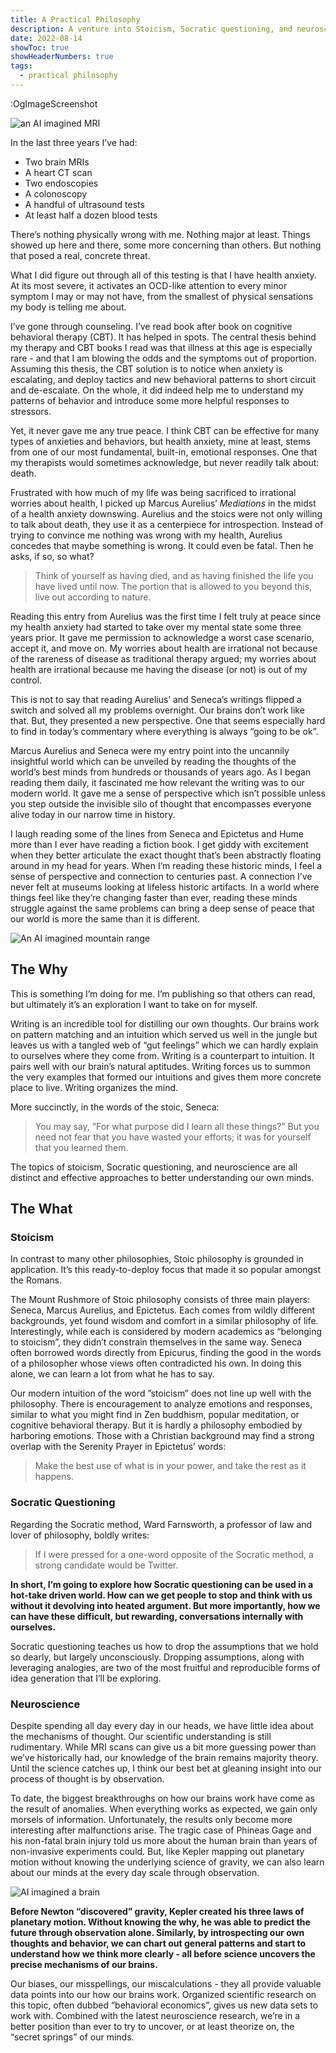 ```yaml
---
title: A Practical Philosophy
description: A venture into Stoicism, Socratic questioning, and neuroscience
date: 2022-08-14
showToc: true
showHeaderNumbers: true
tags:
  - practical philosophy
---
```


:OgImageScreenshot

![an AI imagined MRI](/images/posts/origin-story/a-practical-philosophy-figure-1.jpeg)

In the last three years I’ve had:

- Two brain MRIs
- A heart CT scan
- Two endoscopies
- A colonoscopy
- A handful of ultrasound tests
- At least half a dozen blood tests

There’s nothing physically wrong with me. Nothing major at least. Things showed up here and there, some more concerning than others. But nothing that posed a real, concrete threat.

What I did figure out through all of this testing is that I have health anxiety. At its most severe, it activates an OCD-like attention to every minor symptom I may or may not have, from the smallest of physical sensations my body is telling me about.

I’ve gone through counseling. I’ve read book after book on cognitive behavioral therapy (CBT). It has helped in spots. The central thesis behind my therapy and CBT books I read was that illness at this age is especially rare - and that I am blowing the odds and the symptoms out of proportion. Assuming this thesis, the CBT solution is to notice when anxiety is escalating, and deploy tactics and new behavioral patterns to short circuit and de-escalate. On the whole, it did indeed help me to understand my patterns of behavior and introduce some more helpful responses to stressors.

Yet, it never gave me any true peace. I think CBT can be effective for many types of anxieties and behaviors, but health anxiety, mine at least, stems from one of our most fundamental, built-in, emotional responses. One that my therapists would sometimes acknowledge, but never readily talk about: death.

Frustrated with how much of my life was being sacrificed to irrational worries about health, I picked up Marcus Aurelius’ _Mediations_ in the midst of a health anxiety downswing. Aurelius and the stoics were not only willing to talk about death, they use it as a centerpiece for introspection. Instead of trying to convince me nothing was wrong with my health, Aurelius concedes that maybe something is wrong. It could even be fatal. Then he asks, if so, so what?

> Think of yourself as having died, and as having finished the life you have lived until now. The portion that is allowed to you beyond this, live out according to nature.

Reading this entry from Aurelius was the first time I felt truly at peace since my health anxiety had started to take over my mental state some three years prior. It gave me permission to acknowledge a worst case scenario, accept it, and move on. My worries about health are irrational not because of the rareness of disease as traditional therapy argued; my worries about health are irrational because me having the disease (or not) is out of my control.

This is not to say that reading Aurelius’ and Seneca’s writings flipped a switch and solved all my problems overnight. Our brains don’t work like that. But, they presented a new perspective. One that seems especially hard to find in today’s commentary where everything is always “going to be ok”.

Marcus Aurelius and Seneca were my entry point into the uncannily insightful world which can be unveiled by reading the thoughts of the world’s best minds from hundreds or thousands of years ago. As I began reading them daily, it fascinated me how relevant the writing was to our modern world. It gave me a sense of perspective which isn’t possible unless you step outside the invisible silo of thought that encompasses everyone alive today in our narrow time in history.

I laugh reading some of the lines from Seneca and Epictetus and Hume more than I ever have reading a fiction book. I get giddy with excitement when they better articulate the exact thought that’s been abstractly floating around in my head for years. When I’m reading these historic minds, I feel a sense of perspective and connection to centuries past. A connection I’ve never felt at museums looking at lifeless historic artifacts. In a world where things feel like they’re changing faster than ever, reading these minds struggle against the same problems can bring a deep sense of peace that our world is more the same than it is different.

![An AI imagined mountain range](/images/posts/origin-story/a-practical-philosophy-figure-4.jpeg)

## The Why

This is something I’m doing for me. I’m publishing so that others can read, but ultimately it’s an exploration I want to take on for myself.

Writing is an incredible tool for distilling our own thoughts. Our brains work on pattern matching and an intuition which served us well in the jungle but leaves us with a tangled web of “gut feelings” which we can hardly explain to ourselves where they come from. Writing is a counterpart to intuition. It pairs well with our brain’s natural aptitudes. Writing forces us to summon the very examples that formed our intuitions and gives them more concrete place to live. Writing organizes the mind.

More succinctly, in the words of the stoic, Seneca:

> You may say, “For what purpose did I learn all these things?” But you need not fear that you have wasted your efforts; it was for yourself that you learned them.

The topics of stoicism, Socratic questioning, and neuroscience are all distinct and effective approaches to better understanding our own minds.

## The What

### Stoicism

In contrast to many other philosophies, Stoic philosophy is grounded in application. It’s this ready-to-deploy focus that made it so popular amongst the Romans.

The Mount Rushmore of Stoic philosophy consists of three main players: Seneca, Marcus Aurelius, and Epictetus. Each comes from wildly different backgrounds, yet found wisdom and comfort in a similar philosophy of life. Interestingly, while each is considered by modern academics as “belonging to stoicism”, they didn’t constrain themselves in the same way. Seneca often borrowed words directly from Epicurus, finding the good in the words of a philosopher whose views often contradicted his own. In doing this alone, we can learn a lot from what he has to say.

Our modern intuition of the word ”stoicism” does not line up well with the philosophy. There is encouragement to analyze emotions and responses, similar to what you might find in Zen buddhism, popular meditation, or cognitive behavioral therapy. But it is hardly a philosophy embodied by harboring emotions. Those with a Christian background may find a strong overlap with the Serenity Prayer in Epictetus’ words:

> Make the best use of what is in your power, and take the rest as it happens.

### Socratic Questioning

Regarding the Socratic method, Ward Farnsworth, a professor of law and lover of philosophy, boldly writes:

> If I were pressed for a one-word opposite of the Socratic method, a strong candidate would be Twitter.

**In short, I’m going to explore how Socratic questioning can be used in a hot-take driven world. How can we get people to stop and think with us without it devolving into heated argument. But more importantly, how we can have these difficult, but rewarding, conversations internally with ourselves.**

Socratic questioning teaches us how to drop the assumptions that we hold so dearly, but largely unconsciously. Dropping assumptions, along with leveraging analogies, are two of the most fruitful and reproducible forms of idea generation that I’ll be exploring.

### Neuroscience

Despite spending all day every day in our heads, we have little idea about the mechanisms of thought. Our scientific understanding is still rudimentary. While MRI scans can give us a bit more guessing power than we’ve historically had, our knowledge of the brain remains majority theory. Until the science catches up, I think our best bet at gleaning insight into our process of thought is by observation.

To date, the biggest breakthroughs on how our brains work have come as the result of anomalies. When everything works as expected, we gain only morsels of information. Unfortunately, the results only become more interesting after malfunctions arise. The tragic case of Phineas Gage and his non-fatal brain injury told us more about the human brain than years of non-invasive experiments could. But, like Kepler mapping out planetary motion without knowing the underlying science of gravity, we can also learn about our minds at the every day scale through observation.

![AI imagined a brain](/images/posts/origin-story/neuroscience.jpeg)

**Before Newton “discovered” gravity, Kepler created his three laws of planetary motion. Without knowing the why, he was able to predict the future through observation alone. Similarly, by introspecting our own thoughts and behavior, we can chart out general patterns and start to understand how we think more clearly - all before science uncovers the precise mechanisms of our brains.**

Our biases, our misspellings, our miscalculations - they all provide valuable data points into our how our brains work. Organized scientific research on this topic, often dubbed “behavioral economics”, gives us new data sets to work with. Combined with the latest neuroscience research, we’re in a better position than ever to try to uncover, or at least theorize on, the “secret springs” of our minds.
